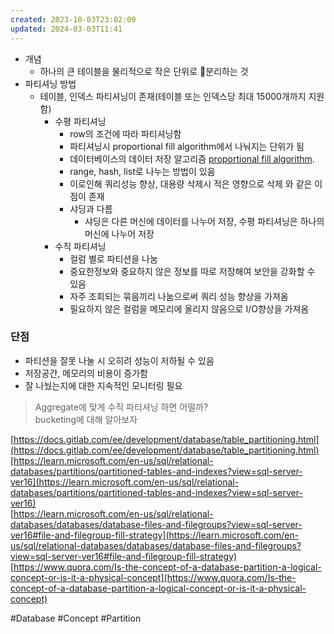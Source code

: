 ```yaml
---
created: 2023-10-03T23:02:09
updated: 2024-03-03T11:41
---
```

- 개념
    - 하나의 큰 테이블을 물리적으로 작은 단위로 분리하는 것 
- 파티셔닝 방법
    - 테이블, 인덱스 파티셔닝이 존재(테이블 또는 인덱스당 최대 15000개까지 지원함)
	    - 수평 파티셔닝
	        - row의 조건에 따라 파티셔닝함
	        - 파티셔닝시 proportional fill algorithm에서 나눠지는 단위가 됨
	        - 데이터베이스의 데이터 저장 알고리즘 [proportional fill algorithm](https://learn.microsoft.com/en-us/sql/relational-databases/databases/database-files-and-filegroups?view=sql-server-ver16#file-and-filegroup-fill-strategy).
	        - range, hash, list로 나누는 방법이 있음
	        - 이로인해 쿼리성능 향상, 대용량 삭제시 적은 영향으로 삭제 와 같은 이점이 존재
	        - 샤딩과 다름
	            - 샤딩은 다른 머신에 데이터를 나누어 저장, 수평 파티셔닝은 하나의 머신에 나누어 저장
	    - 수직 파티셔닝
	        - 컬럼 별로 파티션을 나눔
	        - 중요한정보와 중요하지 않은 정보를 따로 저장해여 보안을 강화할 수 있음
	        - 자주 조회되는 묶음끼리 나눔으로써 쿼리 성능 향상을 가져옴
	        - 필요하지 않은 컬럼을 메모리에 올리지 않음으로 I/O향상을 가져옴

### 단점
- 파티션을 잘못 나눌 시 오히려 성능이 저하될 수 있음
- 저장공간, 메모리의 비용이 증가함
- 잘 나눴는지에 대한 지속적인 모니터링 필요

> Aggregate에 맞게 수직 파티셔닝 하면 어떨까?  
> bucketing에 대해 알아보자

[https://docs.gitlab.com/ee/development/database/table_partitioning.html](https://docs.gitlab.com/ee/development/database/table_partitioning.html)  
[https://learn.microsoft.com/en-us/sql/relational-databases/partitions/partitioned-tables-and-indexes?view=sql-server-ver16](https://learn.microsoft.com/en-us/sql/relational-databases/partitions/partitioned-tables-and-indexes?view=sql-server-ver16)  
[https://learn.microsoft.com/en-us/sql/relational-databases/databases/database-files-and-filegroups?view=sql-server-ver16#file-and-filegroup-fill-strategy](https://learn.microsoft.com/en-us/sql/relational-databases/databases/database-files-and-filegroups?view=sql-server-ver16#file-and-filegroup-fill-strategy)  
[https://www.quora.com/Is-the-concept-of-a-database-partition-a-logical-concept-or-is-it-a-physical-concept](https://www.quora.com/Is-the-concept-of-a-database-partition-a-logical-concept-or-is-it-a-physical-concept)

#Database 
#Concept 
#Partition